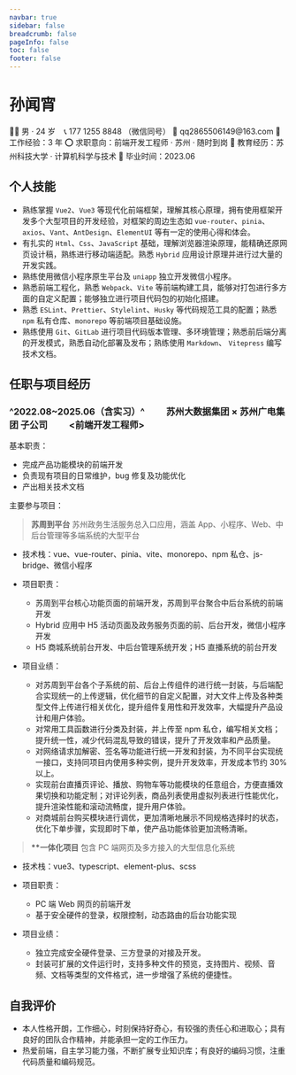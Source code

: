 ```yaml
---
navbar: true
sidebar: false
breadcrumb: false
pageInfo: false
toc: false
footer: false
---
```


# 孙闻宵

👨‍💻 男 · 24 岁&nbsp;&nbsp;&nbsp;&nbsp;📞 177 1255 8848 （微信同号）
📧 qq2865506149@163\.com
💼 工作经验：3 年
⭕ 求职意向：前端开发工程师 · 苏州 · 随时到岗
🏫 教育经历：苏州科技大学 · 计算机科学与技术
📆 毕业时间：2023.06

## 个人技能

- 熟练掌握 `Vue2`、`Vue3` 等现代化前端框架，理解其核心原理，拥有使用框架开发多个大型项目的开发经验，对框架的周边生态如 `vue-router`、`pinia`、`axios`、`Vant`、`AntDesign`、`ElementUI` 等有一定的使用心得和体会。
- 有扎实的 `Html`、`Css`、`JavaScript` 基础，理解浏览器渲染原理，能精确还原网页设计稿，熟练进行移动端适配。熟悉 `Hybrid` 应用设计原理并进行过大量的开发实践。
- 熟练使用微信小程序原生平台及 `uniapp` 独立开发微信小程序。
- 熟悉前端工程化，熟悉 `Webpack`、`Vite` 等前端构建工具，能够对打包进行多方面的自定义配置；能够独立进行项目代码包的初始化搭建。
- 熟悉 `ESLint`、`Prettier`、`Stylelint`、`Husky` 等代码规范工具的配置；熟悉 `npm` 私有仓库、`monorepo` 等前端项目基础设施。
- 熟练使用 `Git`、`GitLab` 进行项目代码版本管理、多环境管理；熟悉前后端分离的开发模式，熟悉自动化部署及发布；熟练使用 `Markdown`、 `Vitepress` 编写技术文档。

## 任职与项目经历

### ^2022.08~2025.06（含实习）^ &nbsp;&nbsp;&nbsp;&nbsp;&nbsp;&nbsp;&nbsp;&nbsp; 苏州大数据集团 × 苏州广电集团 子公司 &nbsp;&nbsp;&nbsp;&nbsp;&nbsp;&nbsp;&nbsp;&nbsp; <前端开发工程师>

基本职责：

- 完成产品功能模块的前端开发
- 负责现有项目的日常维护，bug 修复及功能优化
- 产出相关技术文档

主要参与项目：

> **苏周到平台**
> 苏州政务生活服务总入口应用，涵盖 App、小程序、Web、中后台管理等多端系统的大型平台

- 技术栈：vue、vue-router、pinia、vite、monorepo、npm 私仓、js-bridge、微信小程序

- 项目职责：
  - 苏周到平台核心功能页面的前端开发，苏周到平台聚合中后台系统的前端开发
  - Hybrid 应用中 H5 活动页面及政务服务页面的前、后台开发，微信小程序开发
  - H5 商城系统前台开发、中后台管理系统开发；H5 直播系统的前台开发

- 项目业绩：
  - 对苏周到平台各个子系统的前、后台上传组件的进行统一封装，与后端配合实现统一的上传逻辑，优化细节的自定义配置，对大文件上传及各种类型文件上传进行相关优化，提升组件复用性和开发效率，大幅提升产品设计和用户体验。
  - 对常用工具函数进行分类及封装，并上传至 npm 私仓，编写相关文档；提升统一性，减少代码混乱导致的错误，提升了开发效率和产品质量。
  - 对网络请求加解密、签名等功能进行统一开发和封装，为不同平台实现统一接口，支持同项目内使用多种实例，提升开发效率，开发成本节约 30% 以上。
  - 实现前台直播页评论、播放、购物车等功能模块的任意组合，方便直播效果切换和功能定制；对评论列表，商品列表使用虚拟列表进行性能优化，提升渲染性能和滚动流畅度，提升用户体验。
  - 对商城前台购买模块进行调优，更加清晰地展示不同规格选择时的状态，优化下单步骤，实现即时下单，使产品功能体验更加流畅清晰。

> **\*\*一体化项目**
> 包含 PC 端网页及多方接入的大型信息化系统

- 技术栈：vue3、typescript、element-plus、scss

- 项目职责：
  - PC 端 Web 网页的前端开发
  - 基于安全硬件的登录，权限控制，动态路由的后台功能实现

- 项目业绩：
  - 独立完成安全硬件登录、三方登录的对接及开发。
  - 封装可扩展的文件运行时，支持多种文件的预览，支持图片、视频、音频、文档等类型的文件格式，进一步增强了系统的便捷性。

## 自我评价

- 本人性格开朗，工作细心，时刻保持好奇心，有较强的责任心和进取心；具有良好的团队合作精神，并能承担一定的工作压力。
- 热爱前端，自主学习能力强，不断扩展专业知识库；有良好的编码习惯，注重代码质量和编码规范。
